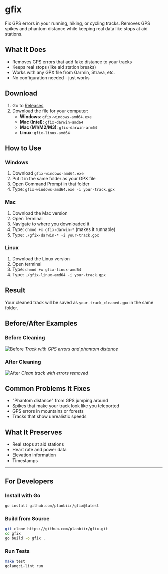 # gfix

Fix GPS errors in your running, hiking, or cycling tracks. Removes GPS spikes and phantom distance while keeping real data like stops at aid stations.

## What It Does

- Removes GPS errors that add fake distance to your tracks
- Keeps real stops (like aid station breaks)
- Works with any GPX file from Garmin, Strava, etc.
- No configuration needed - just works

## Download

1. Go to [Releases](https://github.com/planbiir/gfix/releases)
2. Download the file for your computer:
   - **Windows**: `gfix-windows-amd64.exe`
   - **Mac (Intel)**: `gfix-darwin-amd64`
   - **Mac (M1/M2/M3)**: `gfix-darwin-arm64`
   - **Linux**: `gfix-linux-amd64`

## How to Use

### Windows
1. Download `gfix-windows-amd64.exe`
2. Put it in the same folder as your GPX file
3. Open Command Prompt in that folder
4. Type: `gfix-windows-amd64.exe -i your-track.gpx`

### Mac
1. Download the Mac version
2. Open Terminal
3. Navigate to where you downloaded it
4. Type: `chmod +x gfix-darwin-*` (makes it runnable)
5. Type: `./gfix-darwin-* -i your-track.gpx`

### Linux
1. Download the Linux version
2. Open terminal
3. Type: `chmod +x gfix-linux-amd64`
4. Type: `./gfix-linux-amd64 -i your-track.gpx`

## Result

Your cleaned track will be saved as `your-track_cleaned.gpx` in the same folder.

## Before/After Examples

### Before Cleaning
![Before](docs/before.png)
*Track with GPS errors and phantom distance*

### After Cleaning
![After](docs/after.png)
*Clean track with errors removed*

## Common Problems It Fixes

- "Phantom distance" from GPS jumping around
- Spikes that make your track look like you teleported
- GPS errors in mountains or forests
- Tracks that show unrealistic speeds

## What It Preserves

- Real stops at aid stations
- Heart rate and power data
- Elevation information
- Timestamps

---

## For Developers

### Install with Go
```bash
go install github.com/planbiir/gfix@latest
```

### Build from Source
```bash
git clone https://github.com/planbiir/gfix.git
cd gfix
go build -o gfix .
```

### Run Tests
```bash
make test
golangci-lint run
```